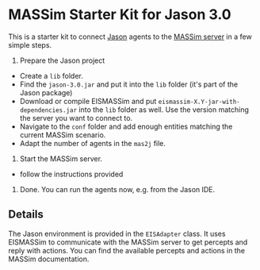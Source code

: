 # MASSim Starter Kit for Jason 3.0

This is a starter kit to connect [Jason](http://jason.sourceforge.net/) agents
to the [MASSim server](https://multiagentcontest.org) in a few simple steps.

1. Prepare the Jason project
- Create a ``lib`` folder.
- Find the ``jason-3.0.jar`` and put it into the ``lib`` folder (it's part of the Jason package)
- Download or compile EISMASSim and put ``eismassim-X.Y-jar-with-dependencies.jar``
 into the ``lib`` folder as well. Use the version matching the server you want to
 connect to.
- Navigate to the ``conf`` folder and add enough entities matching the current MASSim scenario.
- Adapt the number of agents in the ``mas2j`` file.
1. Start the MASSim server.
- follow the instructions provided
1. Done. You can run the agents now, e.g. from the Jason IDE.

## Details

The Jason environment is provided in the ``EISAdapter`` class. It uses EISMASSim
to communicate with the MASSim server to get percepts and reply with actions.
You can find the available percepts and actions in the MASSim documentation.

